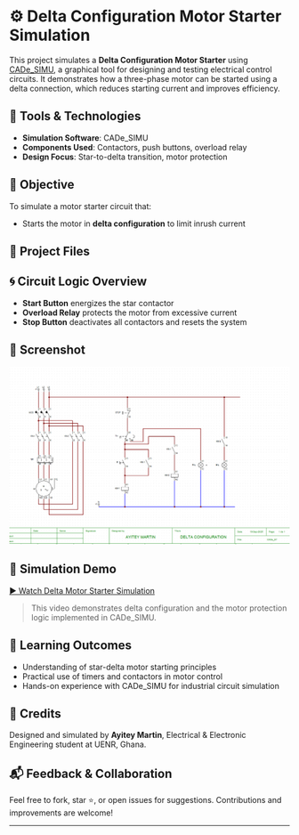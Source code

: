 # ⚙️ Delta Configuration Motor Starter Simulation

This project simulates a **Delta Configuration Motor Starter** using [CADe_SIMU](http://cadesimu.sourceforge.net/), a graphical tool for designing and testing electrical control circuits. It demonstrates how a three-phase motor can be started using a delta connection, which reduces starting current and improves efficiency.

## 🔧 Tools & Technologies
- **Simulation Software**: CADe_SIMU
- **Components Used**: Contactors, push buttons, overload relay
- **Design Focus**: Star-to-delta transition, motor protection

## 🎯 Objective
To simulate a motor starter circuit that:
- Starts the motor in **delta configuration** to limit inrush current

## 📁 Project Files

## 🌀 Circuit Logic Overview
- **Start Button** energizes the star contactor
- **Overload Relay** protects the motor from excessive current
- **Stop Button** deactivates all contactors and resets the system

## 📸 Screenshot
![Delta Motor Starter Circuit](Screenshot/delta_configuration.png)

## 🎥 Simulation Demo
[▶️ Watch Delta Motor Starter Simulation]((https://drive.google.com/file/d/1CYj9BlhO0kmHxpTe_on4YV5Hw7RbqNjM/view?usp=sharing))

> This video demonstrates delta configuration and the motor protection logic implemented in CADe_SIMU.

## 🧠 Learning Outcomes
- Understanding of star-delta motor starting principles
- Practical use of timers and contactors in motor control
- Hands-on experience with CADe_SIMU for industrial circuit simulation

## 🙌 Credits
Designed and simulated by **Ayitey Martin**, Electrical & Electronic Engineering student at UENR, Ghana.

## 📬 Feedback & Collaboration
Feel free to fork, star ⭐, or open issues for suggestions. Contributions and improvements are welcome!

---

